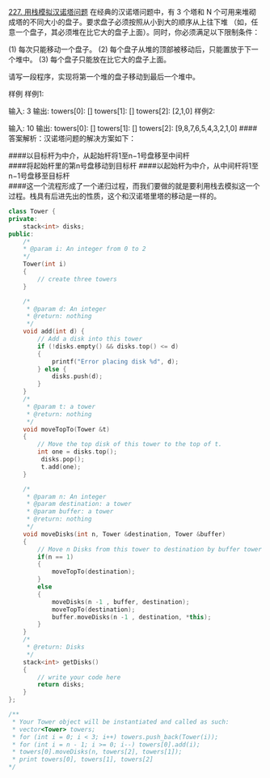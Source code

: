 [227. 用栈模拟汉诺塔问题](#https://www.lintcode.com/problem/mock-hanoi-tower-by-stacks/solution)
在经典的汉诺塔问题中，有 3 个塔和 N 个可用来堆砌成塔的不同大小的盘子。要求盘子必须按照从小到大的顺序从上往下堆 （如，任意一个盘子，其必须堆在比它大的盘子上面）。同时，你必须满足以下限制条件：

(1) 每次只能移动一个盘子。
(2) 每个盘子从堆的顶部被移动后，只能置放于下一个堆中。
(3) 每个盘子只能放在比它大的盘子上面。

请写一段程序，实现将第一个堆的盘子移动到最后一个堆中。

样例
样例1:

输入: 3
输出: 
towers[0]: []
towers[1]: []
towers[2]: [2,1,0]
样例2:

输入: 10
输出:
towers[0]: []
towers[1]: []
towers[2]: [9,8,7,6,5,4,3,2,1,0]
####答案解析：汉诺塔问题的解决方案如下：

####以目标杆为中介，从起始杆将1至n−1号盘移至中间杆  
####将起始杆里的第n号盘移动到目标杆
####以起始杆为中介，从中间杆将1至n−1号盘移至目标杆  
####这一个流程形成了一个递归过程，而我们要做的就是要利用栈去模拟这一个过程。栈具有后进先出的性质，这个和汉诺塔里塔的移动是一样的。

```c++
class Tower {
private:
    stack<int> disks;
public:
    /*
    * @param i: An integer from 0 to 2
    */
    Tower(int i) 
    {
        // create three towers
    }

    /*
     * @param d: An integer
     * @return: nothing
     */
    void add(int d) {
        // Add a disk into this tower
        if (!disks.empty() && disks.top() <= d)
        {
            printf("Error placing disk %d", d);
        } else {
            disks.push(d);
        }
    }
    /*
     * @param t: a tower
     * @return: nothing
     */
    void moveTopTo(Tower &t)
    {
        // Move the top disk of this tower to the top of t.
        int one = disks.top();
         disks.pop();
         t.add(one);
    }

    /*
     * @param n: An integer
     * @param destination: a tower
     * @param buffer: a tower
     * @return: nothing
     */
    void moveDisks(int n, Tower &destination, Tower &buffer)
    {
        // Move n Disks from this tower to destination by buffer tower
        if(n == 1)
        {
            moveTopTo(destination);
        }
        else
        {
            moveDisks(n -1 , buffer, destination);
            moveTopTo(destination);
            buffer.moveDisks(n -1 , destination, *this);
        }
    }
    /*
     * @return: Disks
     */
    stack<int> getDisks() 
    {
        // write your code here
        return disks;
    }
};

/**
 * Your Tower object will be instantiated and called as such:
 * vector<Tower> towers;
 * for (int i = 0; i < 3; i++) towers.push_back(Tower(i));
 * for (int i = n - 1; i >= 0; i--) towers[0].add(i);
 * towers[0].moveDisks(n, towers[2], towers[1]);
 * print towers[0], towers[1], towers[2]
*/
```
